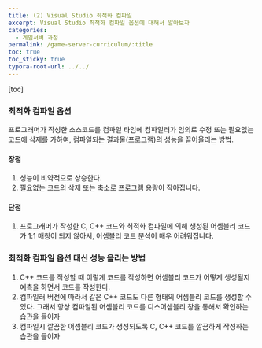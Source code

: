 ```yaml
---
title: (2) Visual Studio 최적화 컴파일
excerpt: Visual Studio 최적화 컴파일 옵션에 대해서 알아보자
categories: 
  - 게임서버 과정
permalink: /game-server-curriculum/:title
toc: true
toc_sticky: true
typora-root-url: ../../
---
```


[toc]

### 최적화 컴파일 옵션

프로그래머가 작성한 소스코드를 컴파일 타임에 컴파일러가 임의로 수정 또는 필요없는 코드에 삭제를 가하여, 컴파일되는 결과물(프로그램)의 성능을 끌어올리는 방법.

#### 장점

1. 성능이 비약적으로 상승한다.
2. 필요없는 코드의 삭제 또는 축소로 프로그램 용량이 작아집니다.

#### 단점

1. 프로그래머가 작성한 C, C++ 코드와 최적화 컴파일에 의해 생성된 어셈블리 코드가 1:1 매칭이 되지 않아서, 어셈블리 코드 분석이 매우 어려워집니다.



### 최적화 컴파일 옵션 대신 성능 올리는 방법

1. C++ 코드를 작성할 때 이렇게 코드를 작성하면 어셈블리 코드가 어떻게 생성될지 예측을 하면서 코드를 작성한다.
2. 컴파일러 버전에 따라서 같은 C++ 코드도 다른 형태의 어셈블리 코드를 생성할 수 있다. 그래서 항상 컴파일된 어셈블리 코드를 디스어셈블리 창을 통해서 확인하는 습관을 들이자
3. 컴파일시 깔끔한 어셈블리 코드가 생성되도록  C, C++ 코드를 깔끔하게 작성하는 습관을 들이자
